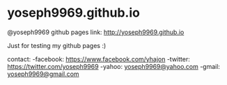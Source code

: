 # yoseph9969.github.io

@yoseph9969 github pages
link: http://yoseph9969.github.io

Just for testing my github pages :)

contact: 
-facebook:	https://www.facebook.com/yhajon
-twitter:	https://twitter.com/yoseph9969
-yahoo:		yoseph9969@yahoo.com
-gmail:		yoseph9969@gmail.com
